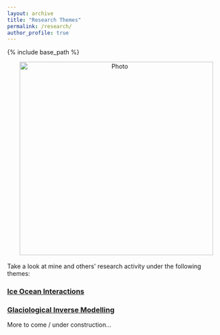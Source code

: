 ```yaml
---
layout: archive
title: "Research Themes"
permalink: /research/
author_profile: true
---
```


{% include base_path %}

<p align="center">
  <img src="https://dngoldberg.github.io/files/maudberg.png?raw=true" alt="Photo" style="width: 450px;"/>
</p>

Take a look at mine and others' research activity under the following themes:

### [Ice Ocean Interactions](https://dngoldberg.github.io/iceocean/)

### [Glaciological Inverse Modelling](https://dngoldberg.github.io/inverse/)

More to come / under construction...

